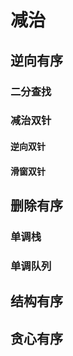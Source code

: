 # 减治



## 逆向有序



### 二分查找





### 减治双针



#### 逆向双针



#### 滑窗双针





## 删除有序



### 单调栈





### 单调队列





## 结构有序









## 贪心有序
